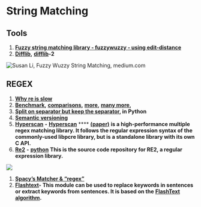 # String Matching

## Tools

1. [**Fuzzy string matching library - fuzzywuzzy - using edit-distance**](https://towardsdatascience.com/natural-language-processing-for-fuzzy-string-matching-with-python-6632b7824c49)
2. [**Difflib**](https://docs.python.org/3/library/difflib.html)**,** [**difflib**](https://pymotw.com/2/difflib/)**-2**

![Susan Li, Fuzzy Wuzzy String Matching, medium.com](https://lh6.googleusercontent.com/y0wbP76ObQPtAtaM-hXk0uwO1-rtcRXfcB7wEZbbPCE05FexzLYfJZtXRO9GkNGcnAOfyxTuRQDRUszfFL5qz7waIBtYnDiJrceyFl\_-8rs82yAZdmcoNVKtDU9EgPgHwT9bTy4z)

## **REGEX**

1. [**Why re is slow** ](https://swtch.com/\~rsc/regexp/regexp1.html)
2. [**Benchmark**](https://github.com/mariomka/regex-benchmark)**,** [**comparisons**](https://rust-leipzig.github.io/regex/2017/03/28/comparison-of-regex-engines/)**,** [**more**](https://stackoverflow.com/questions/3544225/regular-expression-library-benchmarks)**,** [**many more**](https://stackoverflow.com/questions/11033190/regex-library-benchmark)**,**&#x20;
3. [**Split on separator but keep the separator**](http://programmaticallyspeaking.com/split-on-separator-but-keep-the-separator-in-python.html)**, in Python**
4. [**Semantic versioning**](https://regexr.com/39s32)
5. [**Hyperscan**](https://github.com/intel/hyperscan) **-** [**Hyperscan**](https://www.hyperscan.io/) **** [**(paper)**](https://www.usenix.org/system/files/nsdi19-wang-xiang.pdf) **is a high-performance multiple regex matching library. It follows the regular expression syntax of the commonly-used libpcre library, but is a standalone library with its own C API.**
6. [**Re2**](https://github.com/google/re2/tree/abseil/python) **-** [**python**](https://pypi.org/project/re2/) **This is the source code repository for RE2, a regular expression library.**

![](https://lh3.googleusercontent.com/-YwR-w4Xp3Z-FJH4yUu23QiFSBgr7EqkKGNhvG-c89kpsaHcEBeiqiUO4nEx-8VzEMIeaJosCR6JhDpWO5hqQjfwL2cSXUXapt\_XUa\_OdRmClhigiynQzDBy3zdrq\_Bj4VYaWv2F)

1. [**Spacy’s Matcher & “regex”**](https://spacy.io/usage/rule-based-matching)
2. [**Flashtext**](https://github.com/vi3k6i5/flashtext)**- This module can be used to replace keywords in sentences or extract keywords from sentences. It is based on the** [**FlashText algorithm**](https://arxiv.org/abs/1711.00046)**.**
